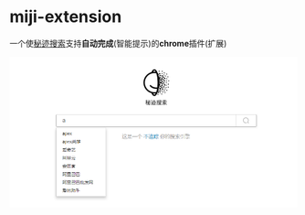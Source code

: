 # miji-extension
一个使[秘迹搜索](https://mijisou.com)支持**自动完成**(智能提示)的**chrome**插件(扩展)

![img](/screenshot.png)
